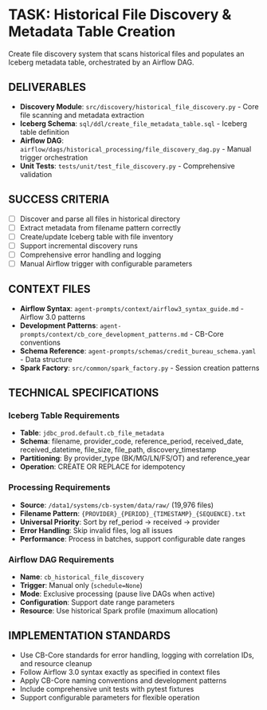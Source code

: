 # TASK: Historical File Discovery & Metadata Table Creation

Create file discovery system that scans historical files and populates an Iceberg metadata table, orchestrated by an Airflow DAG.

## DELIVERABLES
- **Discovery Module**: `src/discovery/historical_file_discovery.py` - Core file scanning and metadata extraction
- **Iceberg Schema**: `sql/ddl/create_file_metadata_table.sql` - Iceberg table definition  
- **Airflow DAG**: `airflow/dags/historical_processing/file_discovery_dag.py` - Manual trigger orchestration
- **Unit Tests**: `tests/unit/test_file_discovery.py` - Comprehensive validation

## SUCCESS CRITERIA
- [ ] Discover and parse all files in historical directory
- [ ] Extract metadata from filename pattern correctly
- [ ] Create/update Iceberg table with file inventory
- [ ] Support incremental discovery runs
- [ ] Comprehensive error handling and logging
- [ ] Manual Airflow trigger with configurable parameters

## CONTEXT FILES
- **Airflow Syntax**: `agent-prompts/context/airflow3_syntax_guide.md` - Airflow 3.0 patterns
- **Development Patterns**: `agent-prompts/context/cb_core_development_patterns.md` - CB-Core conventions
- **Schema Reference**: `agent-prompts/schemas/credit_bureau_schema.yaml` - Data structure
- **Spark Factory**: `src/common/spark_factory.py` - Session creation patterns

## TECHNICAL SPECIFICATIONS

### Iceberg Table Requirements
- **Table**: `jdbc_prod.default.cb_file_metadata`
- **Schema**: filename, provider_code, reference_period, received_date, received_datetime, file_size, file_path, discovery_timestamp
- **Partitioning**: By provider_type (BK/MG/LN/FS/OT) and reference_year
- **Operation**: CREATE OR REPLACE for idempotency

### Processing Requirements
- **Source**: `/data1/systems/cb-system/data/raw/` (19,976 files)
- **Filename Pattern**: `{PROVIDER}_{PERIOD}_{TIMESTAMP}_{SEQUENCE}.txt`
- **Universal Priority**: Sort by ref_period → received → provider
- **Error Handling**: Skip invalid files, log all issues
- **Performance**: Process in batches, support configurable date ranges

### Airflow DAG Requirements
- **Name**: `cb_historical_file_discovery`
- **Trigger**: Manual only (`schedule=None`)
- **Mode**: Exclusive processing (pause live DAGs when active)
- **Configuration**: Support date range parameters
- **Resource**: Use historical Spark profile (maximum allocation)

## IMPLEMENTATION STANDARDS
- Use CB-Core standards for error handling, logging with correlation IDs, and resource cleanup
- Follow Airflow 3.0 syntax exactly as specified in context files
- Apply CB-Core naming conventions and development patterns
- Include comprehensive unit tests with pytest fixtures
- Support configurable parameters for flexible operation